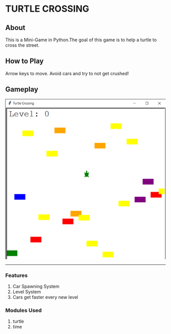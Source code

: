 # TURTLE CROSSING

 

## About
This is a Mini-Game in Python.The goal of this game is to 
help a turtle to cross the street. 

## How to Play
Arrow keys to move. Avoid cars and try to not get crushed!

## Gameplay 
<img src="turtle.png">

***


### Features 
1. Car Spawning System  
2. Level System 
3. Cars get faster every new level


### Modules Used
1. turtle
2. time 

